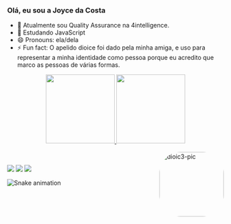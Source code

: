 ### Olá, eu sou a Joyce da Costa

- 🔭 Atualmente sou Quality Assurance na 4intelligence.
- 🌱 Estudando JavaScript
- 😄 Pronouns: ela/dela
- ⚡ Fun fact: O apelido dioice foi dado pela minha amiga, e uso para representar a minha identidade como pessoa porque eu acredito que marco as pessoas de várias formas.
  
<div align="center">
  <a href="https://github.com/dioic3">
  <img height="160em" src="https://github-readme-stats.vercel.app/api?username=dioic3&show_icons=true&theme=cobalt&include_all_commits=true&count_private=true"/>
  <img height="160em" src="https://github-readme-stats.vercel.app/api/top-langs/?username=dioic3&layout=compact&langs_count=7&theme=cobalt"/>
</div>
<div style="display: inline_block"><br>
  <img align="right" alt="dioic3-pic" height="150" style="border-radius:50px;" src="https://media.discordapp.net/attachments/876949125671833654/917261719724752946/download20211201005023.png">
</div>
  
  ##
 
<div> 
  <a href="https://www.instagram.com/diioice/" target="_blank"><img src="https://img.shields.io/badge/-Instagram-%23E4405F?style=for-the-badge&logo=instagram&logoColor=white" target="_blank"></a>
 	<a href="https://www.twitch.tv/euquerocomida" target="_blank"><img src="https://img.shields.io/badge/Twitch-9146FF?style=for-the-badge&logo=twitch&logoColor=white" target="_blank"></a>
  <a href="https://www.linkedin.com/in/joyce-dacosta/" target="_blank"><img src="https://img.shields.io/badge/-LinkedIn-%230077B5?style=for-the-badge&logo=linkedin&logoColor=white" target="_blank"></a> 
 
![Snake animation](https://github.com/dioic3/dioic3/blob/output/github-contribution-grid-snake.svg)
 
</div>
